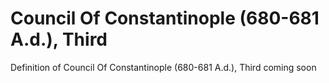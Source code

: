 # Council Of Constantinople (680-681 A.d.), Third
Definition of Council Of Constantinople (680-681 A.d.), Third coming soon
